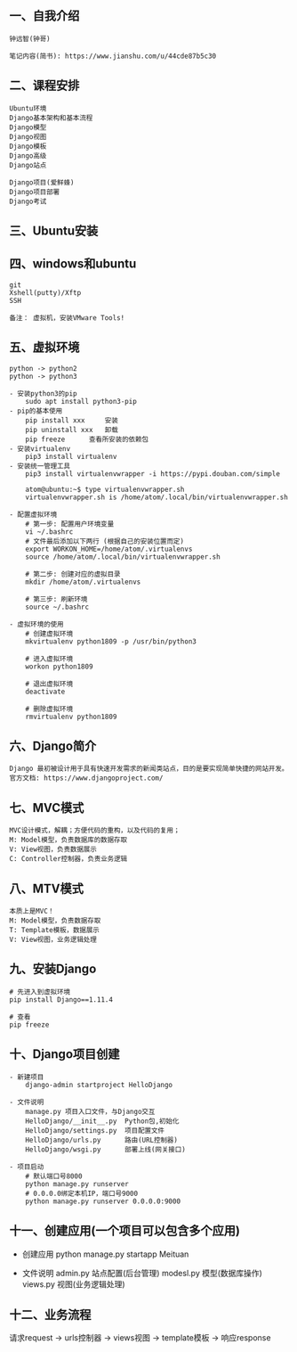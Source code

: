 ## 一、自我介绍
	钟远智(钟哥)

	笔记内容(简书): https://www.jianshu.com/u/44cde87b5c30

## 二、课程安排
	Ubuntu环境
	Django基本架构和基本流程
	Django模型
	Django视图
	Django模板
	Django高级
	Django站点

	Django项目(爱鲜蜂)
	Django项目部署
	Django考试

## 三、Ubuntu安装

## 四、windows和ubuntu
	git 
	Xshell(putty)/Xftp
	SSH

	备注： 虚拟机，安装VMware Tools!

## 五、虚拟环境
	python -> python2
	python -> python3 

	- 安装python3的pip
		sudo apt install python3-pip
	- pip的基本使用
		pip install xxx		安装
		pip uninstall xxx	卸载
		pip freeze		查看所安装的依赖包
	- 安装virtualenv
		pip3 install virtualenv
	- 安装统一管理工具
		pip3 install virtualenvwrapper -i https://pypi.douban.com/simple
	
		atom@ubuntu:~$ type virtualenvwrapper.sh
		virtualenvwrapper.sh is /home/atom/.local/bin/virtualenvwrapper.sh

	- 配置虚拟环境
		# 第一步: 配置用户环境变量
		vi ~/.bashrc
		# 文件最后添加以下两行 (根据自己的安装位置而定)
		export WORKON_HOME=/home/atom/.virtualenvs
		source /home/atom/.local/bin/virtualenvwrapper.sh

		# 第二步: 创建对应的虚拟目录
		mkdir /home/atom/.virtualenvs

		# 第三步: 刷新环境
		source ~/.bashrc

	- 虚拟环境的使用
		# 创建虚拟环境
		mkvirtualenv python1809 -p /usr/bin/python3

		# 进入虚拟环境
		workon python1809
		
		# 退出虚拟环境
		deactivate
		
		# 删除虚拟环境
		rmvirtualenv python1809


## 六、Django简介
	Django 最初被设计用于具有快速开发需求的新闻类站点，目的是要实现简单快捷的网站开发。
	官方文档: https://www.djangoproject.com/


## 七、MVC模式
	MVC设计模式，解耦；方便代码的重构，以及代码的复用；
	M: Model模型，负责数据库的数据存取
	V: View视图，负责数据展示
	C: Controller控制器，负责业务逻辑

## 八、MTV模式
	本质上是MVC！
	M: Model模型，负责数据存取
	T: Template模板，数据展示
	V: View视图，业务逻辑处理


## 九、安装Django
	# 先进入到虚拟环境
	pip install Django==1.11.4
	
	# 查看
	pip freeze

## 十、Django项目创建
	- 新建项目
		django-admin startproject HelloDjango

	- 文件说明
	    manage.py 项目入口文件，与Django交互
	    HelloDjango/__init__.py  Python包,初始化
	    HelloDjango/settings.py  项目配置文件
	    HelloDjango/urls.py      路由(URL控制器)
	    HelloDjango/wsgi.py      部署上线(网关接口)

	- 项目启动
	    # 默认端口号8000
	    python manage.py runserver
	    # 0.0.0.0绑定本机IP，端口号9000
	    python manage.py runserver 0.0.0.0:9000




## 十一、创建应用(一个项目可以包含多个应用)
- 创建应用
    python manage.py startapp Meituan

- 文件说明
    admin.py 站点配置(后台管理)
    modesl.py 模型(数据库操作)
    views.py 视图(业务逻辑处理)


## 十二、业务流程
请求request -> urls控制器 -> views视图 -> template模板 -> 响应response









	
